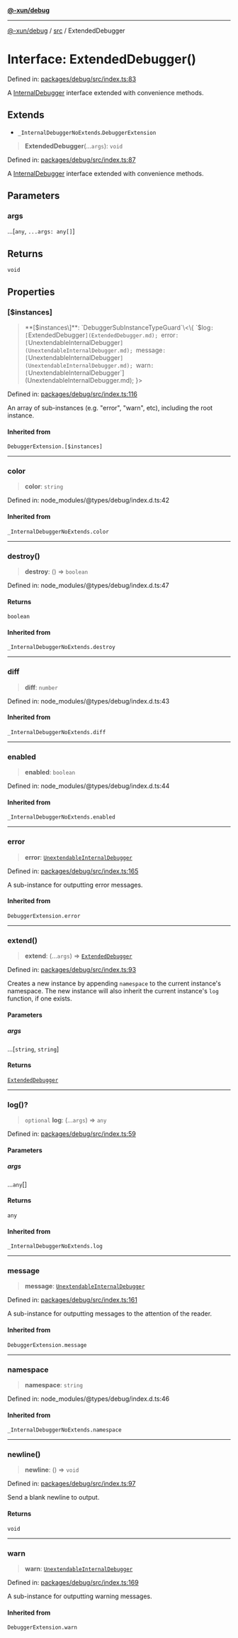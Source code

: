 [**@-xun/debug**](../../README.md)

***

[@-xun/debug](../../README.md) / [src](../README.md) / ExtendedDebugger

# Interface: ExtendedDebugger()

Defined in: [packages/debug/src/index.ts:83](https://github.com/Xunnamius/rejoinder/blob/cea65e14bbc115b3245cd3920912f80db8340a26/packages/debug/src/index.ts#L83)

A [InternalDebugger](InternalDebugger.md) interface extended with convenience methods.

## Extends

- `_InternalDebuggerNoExtends`.`DebuggerExtension`

> **ExtendedDebugger**(...`args`): `void`

Defined in: [packages/debug/src/index.ts:87](https://github.com/Xunnamius/rejoinder/blob/cea65e14bbc115b3245cd3920912f80db8340a26/packages/debug/src/index.ts#L87)

A [InternalDebugger](InternalDebugger.md) interface extended with convenience methods.

## Parameters

### args

...\[`any`, `...args: any[]`\]

## Returns

`void`

## Properties

### \[$instances\]

> **\[$instances\]**: `DebuggerSubInstanceTypeGuard`\<\{ `$log`: [`ExtendedDebugger`](ExtendedDebugger.md); `error`: [`UnextendableInternalDebugger`](UnextendableInternalDebugger.md); `message`: [`UnextendableInternalDebugger`](UnextendableInternalDebugger.md); `warn`: [`UnextendableInternalDebugger`](UnextendableInternalDebugger.md); \}\>

Defined in: [packages/debug/src/index.ts:116](https://github.com/Xunnamius/rejoinder/blob/cea65e14bbc115b3245cd3920912f80db8340a26/packages/debug/src/index.ts#L116)

An array of sub-instances (e.g. "error", "warn", etc), including the root
instance.

#### Inherited from

`DebuggerExtension.[$instances]`

***

### color

> **color**: `string`

Defined in: node\_modules/@types/debug/index.d.ts:42

#### Inherited from

`_InternalDebuggerNoExtends.color`

***

### destroy()

> **destroy**: () => `boolean`

Defined in: node\_modules/@types/debug/index.d.ts:47

#### Returns

`boolean`

#### Inherited from

`_InternalDebuggerNoExtends.destroy`

***

### diff

> **diff**: `number`

Defined in: node\_modules/@types/debug/index.d.ts:43

#### Inherited from

`_InternalDebuggerNoExtends.diff`

***

### enabled

> **enabled**: `boolean`

Defined in: node\_modules/@types/debug/index.d.ts:44

#### Inherited from

`_InternalDebuggerNoExtends.enabled`

***

### error

> **error**: [`UnextendableInternalDebugger`](UnextendableInternalDebugger.md)

Defined in: [packages/debug/src/index.ts:165](https://github.com/Xunnamius/rejoinder/blob/cea65e14bbc115b3245cd3920912f80db8340a26/packages/debug/src/index.ts#L165)

A sub-instance for outputting error messages.

#### Inherited from

`DebuggerExtension.error`

***

### extend()

> **extend**: (...`args`) => [`ExtendedDebugger`](ExtendedDebugger.md)

Defined in: [packages/debug/src/index.ts:93](https://github.com/Xunnamius/rejoinder/blob/cea65e14bbc115b3245cd3920912f80db8340a26/packages/debug/src/index.ts#L93)

Creates a new instance by appending `namespace` to the current instance's
namespace. The new instance will also inherit the current instance's `log`
function, if one exists.

#### Parameters

##### args

...\[`string`, `string`\]

#### Returns

[`ExtendedDebugger`](ExtendedDebugger.md)

***

### log()?

> `optional` **log**: (...`args`) => `any`

Defined in: [packages/debug/src/index.ts:59](https://github.com/Xunnamius/rejoinder/blob/cea65e14bbc115b3245cd3920912f80db8340a26/packages/debug/src/index.ts#L59)

#### Parameters

##### args

...`any`[]

#### Returns

`any`

#### Inherited from

`_InternalDebuggerNoExtends.log`

***

### message

> **message**: [`UnextendableInternalDebugger`](UnextendableInternalDebugger.md)

Defined in: [packages/debug/src/index.ts:161](https://github.com/Xunnamius/rejoinder/blob/cea65e14bbc115b3245cd3920912f80db8340a26/packages/debug/src/index.ts#L161)

A sub-instance for outputting messages to the attention of the reader.

#### Inherited from

`DebuggerExtension.message`

***

### namespace

> **namespace**: `string`

Defined in: node\_modules/@types/debug/index.d.ts:46

#### Inherited from

`_InternalDebuggerNoExtends.namespace`

***

### newline()

> **newline**: () => `void`

Defined in: [packages/debug/src/index.ts:97](https://github.com/Xunnamius/rejoinder/blob/cea65e14bbc115b3245cd3920912f80db8340a26/packages/debug/src/index.ts#L97)

Send a blank newline to output.

#### Returns

`void`

***

### warn

> **warn**: [`UnextendableInternalDebugger`](UnextendableInternalDebugger.md)

Defined in: [packages/debug/src/index.ts:169](https://github.com/Xunnamius/rejoinder/blob/cea65e14bbc115b3245cd3920912f80db8340a26/packages/debug/src/index.ts#L169)

A sub-instance for outputting warning messages.

#### Inherited from

`DebuggerExtension.warn`
